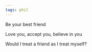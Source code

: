 ```yaml
---
tags: phil
---
```


Be your best friend 

Love you, accept you, believe in you 

Would I treat a friend as I treat myself?
